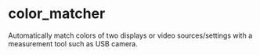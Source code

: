 # color_matcher
Automatically match colors of two displays or video sources/settings with a measurement tool such as USB camera.
